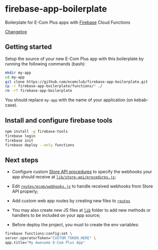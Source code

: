 # firebase-app-boilerplate

Boilerplate for E-Com Plus apps with
[Firebase](https://firebase.google.com/) Cloud Functions

[Changelog](https://github.com/ecomclub/firebase-app-boilerplate/blob/master/CHANGELOG.md)

## Getting started

Setup the source of your new E-Com Plus app with this boilerplate
by running the following commands (bash):

```bash
mkdir my-app
cd my-app
git clone https://github.com/ecomclub/firebase-app-boilerplate.git
cp -r firebase-app-boilerplate/functions/* ./
rm -rf firebase-app-boilerplate
```

You should replace `my-app` with the name of your
application (on kebab-case).

## Install and configure firebase tools

```bash
npm install -g firebase-tools
firebase login
firebase init
firebase deploy --only functions
```

## Next steps

- Configure custom
[Store API procedures](https://developers.e-com.plus/docs/api/#/store/procedures/)
to specify the webhooks your app should receive
at [`lib/store-api/procedures.js`](https://github.com/ecomclub/firebase-app-boilerplate/blob/master/app/lib/store-api/procedures.js);

- Edit
[`routes/ecom/webhooks.js`](https://github.com/ecomclub/firebase-app-boilerplate/blob/master/functions/routes/ecom/webhook.js)
to handle received webhooks from Store API properly;

- Add custom web app routes by creating new files to
[`routes`](https://github.com/ecomclub/firebase-app-boilerplate/tree/master/functions/routes)

- You may also create new JS files at
[`lib`](https://github.com/ecomclub/firebase-app-boilerplate/tree/master/functions/lib)
folder to add new methods or handlers to be included
on your app source;

- Before deploy the project, you must to create the env variables:

```bash
firebase functions:config:set \
server.operatorToken="CUSTOM_TOKEN_HERE" \
app.title="My Awesome E-Com Plus App"
```
